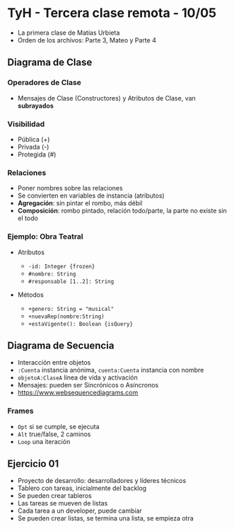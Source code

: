 # TyH - Tercera clase remota - 10/05
* La primera clase de Matías Urbieta
* Orden de los archivos: Parte 3, Mateo y Parte 4

## Diagrama de Clase
### Operadores de Clase
* Mensajes de Clase (Constructores) y Atributos de Clase, van **subrayados**
### Visibilidad
* Pública (+)
* Privada (-)
* Protegida (#)
### Relaciones
* Poner nombres sobre las relaciones
* Se convierten en variables de instancia (atributos)
* **Agregación**: sin pintar el rombo, más débil
* **Composición**: rombo pintado, relación todo/parte, la parte no existe sin el todo
### Ejemplo: Obra Teatral
* Atributos
  * `-id: Integer {frozen}`
  * `#nombre: String`
  * `#responsable [1..2]: String`

* Métodos
  * `+genero: String = "musical"`
  * `+nuevaRep(nombre:String)`
  * `+estaVigente(): Boolean {isQuery}`

## Diagrama de Secuencia
* Interacción entre objetos
* `:Cuenta` instancia anónima, `cuenta:Cuenta` instancia con nombre
* `objetoA:ClaseA` línea de vida y activación
* Mensajes: pueden ser Sincrónicos o Asíncronos
* https://www.websequencediagrams.com
### Frames
* `Opt` si se cumple, se ejecuta
* `Alt` true/false, 2 caminos
* `Loop` una iteración

## Ejercicio 01
* Proyecto de desarrollo: desarrolladores y líderes técnicos
* Tablero con tareas, inicialmente del backlog
* Se pueden crear tableros
* Las tareas se mueven de listas
* Cada tarea a un developer, puede cambiar
* Se pueden crear listas, se termina una lista, se empieza otra